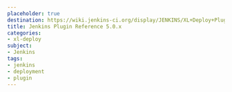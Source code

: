 ```yaml
---
placeholder: true
destination: https://wiki.jenkins-ci.org/display/JENKINS/XL+Deploy+Plugin
title: Jenkins Plugin Reference 5.0.x
categories: 
- xl-deploy
subject:
- Jenkins
tags:
- jenkins
- deployment
- plugin
---
```



